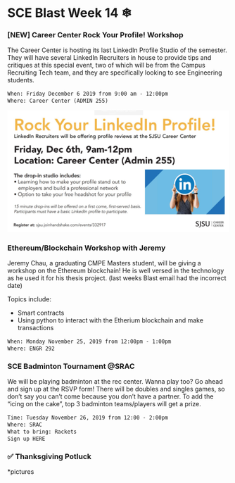 # SCE Blast Week 14 ❄



### [NEW] Career Center Rock Your Profile! Workshop

The Career Center is hosting its last LinkedIn Profile Studio of the semester. They will have several LinkedIn Recruiters in house to provide tips and critiques at this special event, two of which will be from the Campus Recruiting Tech team, and they are specifically looking to see Engineering students.
```
When: Friday December 6 2019 from 9:00 am - 12:00pm
Where: Career Center (ADMIN 255)
```
![workshopflyer](images\linkedin.jpg)


### Ethereum/Blockchain Workshop with Jeremy

Jeremy Chau, a graduating CMPE Masters student, will be giving a workshop on the Ethereum blockchain! He is well versed in the technology as he used it for his thesis project. (last weeks Blast email had the incorrect date)

Topics include:
- Smart contracts
- Using python to interact with the Etherium blockchain and make transactions


```
When: Monday November 25, 2019 from 12:00pm - 1:00pm 
Where: ENGR 292
```


### SCE Badminton Tournament @SRAC

We will be playing badminton at the rec center. Wanna play too? Go ahead and sign up at the RSVP form! There will be doubles and singles games, so don’t say you can’t come because you don’t have a partner. To add the “icing on the cake”, top 3 badminton teams/players will get a prize. 

```
Time: Tuesday November 26, 2019 from 12:00 - 2:00pm
Where: SRAC
What to bring: Rackets 
Sign up HERE
```


### ✅ Thanksgiving Potluck

*pictures 


